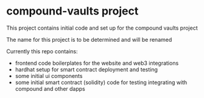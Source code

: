 # compound-vaults project

This project contains initial code and set up for the compound vaults project

The name for this project is to be determined and will be renamed

Currently this repo contains:
- frontend code boilerplates for the website and web3 integrations
- hardhat setup for smart contract deployment and testing
- some initial ui components
- some initial smart contract (solidity) code for testing integrating with compound and other dapps
